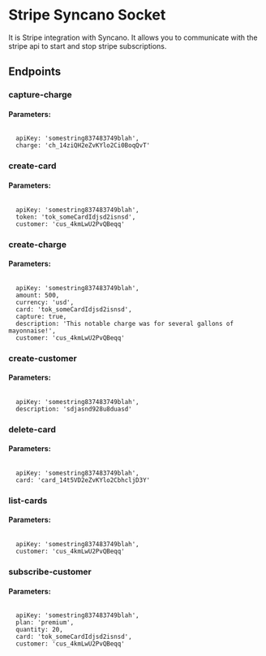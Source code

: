 # Stripe Syncano Socket

It is Stripe integration with Syncano. It allows you to communicate with the stripe api to start and stop stripe subscriptions.

## Endpoints

### capture-charge

#### Parameters:
```

  apiKey: 'somestring837483749blah',
  charge: 'ch_14ziQH2eZvKYlo2Ci0BoqQvT'
```


### create-card

#### Parameters:
```

  apiKey: 'somestring837483749blah',
  token: 'tok_someCardIdjsd2isnsd',
  customer: 'cus_4kmLwU2PvQBeqq'
```


### create-charge

#### Parameters:
```

  apiKey: 'somestring837483749blah',
  amount: 500,
  currency: 'usd',
  card: 'tok_someCardIdjsd2isnsd',
  capture: true,
  description: 'This notable charge was for several gallons of mayonnaise!',
  customer: 'cus_4kmLwU2PvQBeqq'
```


### create-customer

#### Parameters:
```

  apiKey: 'somestring837483749blah',
  description: 'sdjasnd928u8duasd'
```


### delete-card

#### Parameters:
```

  apiKey: 'somestring837483749blah',
  card: 'card_14t5VD2eZvKYlo2CbhcljD3Y'
```


### list-cards

#### Parameters:
```

  apiKey: 'somestring837483749blah',
  customer: 'cus_4kmLwU2PvQBeqq'
```


### subscribe-customer

#### Parameters:
```

  apiKey: 'somestring837483749blah',
  plan: 'premium',
  quantity: 20,
  card: 'tok_someCardIdjsd2isnsd',
  customer: 'cus_4kmLwU2PvQBeqq'
```


